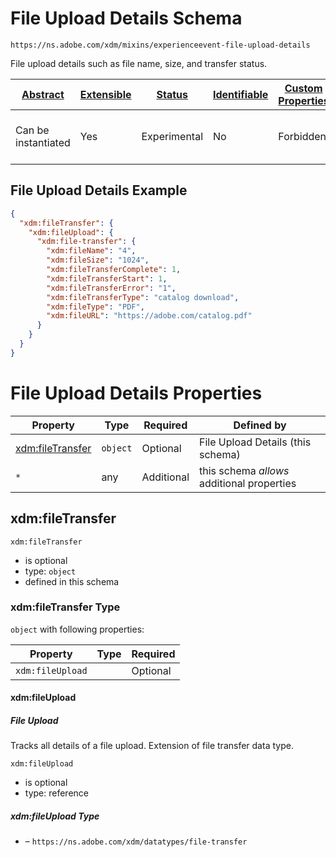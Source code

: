 
# File Upload Details Schema

```
https://ns.adobe.com/xdm/mixins/experienceevent-file-upload-details
```

File upload details such as file name, size, and transfer status.

| [Abstract](../../../abstract.md) | [Extensible](../../../extensions.md) | [Status](../../../status.md) | [Identifiable](../../../id.md) | [Custom Properties](../../../extensions.md) | [Additional Properties](../../../extensions.md) | Defined In |
|----------------------------------|--------------------------------------|------------------------------|--------------------------------|---------------------------------------------|-------------------------------------------------|------------|
| Can be instantiated | Yes | Experimental | No | Forbidden | Permitted | [mixins/experience-event/experienceevent-file-upload-details.schema.json](mixins/experience-event/experienceevent-file-upload-details.schema.json) |

## File Upload Details Example
```json
{
  "xdm:fileTransfer": {
    "xdm:fileUpload": {
      "xdm:file-transfer": {
        "xdm:fileName": "4",
        "xdm:fileSize": "1024",
        "xdm:fileTransferComplete": 1,
        "xdm:fileTransferStart": 1,
        "xdm:fileTransferError": "1",
        "xdm:fileTransferType": "catalog download",
        "xdm:fileType": "PDF",
        "xdm:fileURL": "https://adobe.com/catalog.pdf"
      }
    }
  }
}
```

# File Upload Details Properties

| Property | Type | Required | Defined by |
|----------|------|----------|------------|
| [xdm:fileTransfer](#xdmfiletransfer) | `object` | Optional | File Upload Details (this schema) |
| `*` | any | Additional | this schema *allows* additional properties |

## xdm:fileTransfer


`xdm:fileTransfer`
* is optional
* type: `object`
* defined in this schema

### xdm:fileTransfer Type


`object` with following properties:


| Property | Type | Required |
|----------|------|----------|
| `xdm:fileUpload`|  | Optional |



#### xdm:fileUpload
##### File Upload

Tracks all details of a file upload. Extension of file transfer data type.

`xdm:fileUpload`
* is optional
* type: reference

##### xdm:fileUpload Type


* []() – `https://ns.adobe.com/xdm/datatypes/file-transfer`









